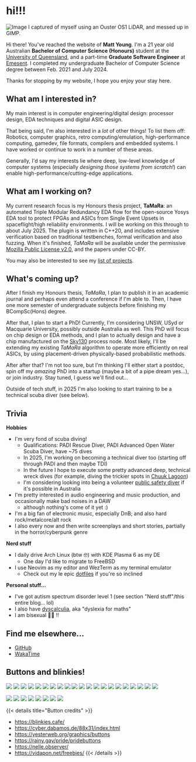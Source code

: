 # hi!!!

![Image I captured of myself using an Ouster OS1 LiDAR, and messed up in GIMP.](/lidar.png "420px")

Hi there! You've reached the website of **Matt Young**. I'm a 21 year old Australian **Bachelor of Computer
Science (Honours)** student at the [University of Queensland](https://uq.edu.au/), and a part-time **Graduate
Software Engineer** at [Emesent](https://emesent.com). I completed my undergraduate Bachelor of Computer
Science degree between Feb. 2021 and July 2024.

Thanks for stopping by my website, I hope you enjoy your stay here.

## What am I interested in?
My main interest is in computer engineering/digital design: processor design, EDA techniques and digital ASIC
design.

That being said, I'm also interested in a _lot_ of other things! To list them off: Robotics, computer
graphics, retro computing/emulation, high-performance computing, gamedev, file formats, compilers and embedded
systems. I have worked or continue to work in a number of these areas.

<!-- Generally, I'd put my interest at the intersection of where low-level knowledge of computer systems can enable -->
<!-- high-performance applications. -->

Generally, I'd say my interests lie where deep, low-level knowledge of computer systems (especially _designing
those systems from scratch!_) can enable high-performance/cutting-edge applications.

## What am I working on?
My current research focus is my Honours thesis project, **TaMaRa**: an automated Triple Modular Redundancy EDA
flow for the open-source Yosys EDA tool to protect FPGAs and ASICs from Single Event Upsets in
spaceflight/high reliability environments. I will be working on this through to about July 2025. The plugin is
written in C++20, and includes extensive verification based on traditional testbenches, formal verification
and also fuzzing. When it's finished, _TaMaRa_ will be available under the permissive [Mozilla Public License
v2.0](https://www.mozilla.org/en-US/MPL/2.0/FAQ/), and the papers under CC-BY.

You may also be interested to see my [list of projects](/projects).

## What's coming up?
After I finish my Honours thesis, _TaMaRa_, I plan to publish it in an academic journal and perhaps even
attend a conference if I'm able to. Then, I have one more semester of undergraduate subjects before finishing
my BCompSc(Hons) degree.

After that, I plan to start a PhD! Currently, I'm considering UNSW, USyd or Macquarie University, possibly
outside Australia as well. This PhD will focus on chip design or EDA methods, and I plan to actually design
and have a chip manufactured on the [Sky130](https://skywater-pdk.readthedocs.io/en/main/) process node. Most
likely, I'll be extending my existing _TaMaRa_ algorithm to operate more efficiently on real ASICs, by using
placement-driven physically-based probabilistic methods.

After after that? I'm not too sure, but I'm thinking I'll either start a postdoc, spin off my _amazing_ PhD
into a startup (maybe a bit of a pipe dream yes...), or join industry. Stay tuned, I guess we'll find out...

Outside of tech stuff, in 2025 I'm also looking to start training to be a technical scuba diver (see below).

## Trivia
**Hobbies**

- I'm very fond of scuba diving!
    - Qualifications: PADI Rescue Diver, PADI Advanced Open Water Scuba Diver, have ~75 dives
    - In 2025, I'm working on becoming a technical diver too (starting off through PADI and then maybe TDI)
    - In the future I hope to execute some pretty advanced deep, technical wreck dives (for example, diving
    the trickier spots in [Chuuk Lagoon](https://en.wikipedia.org/wiki/Chuuk_Lagoon))
    - I'm considering looking into being a volunteer [public safety diver](https://www.padi.com/education/public-safety-diver-training)
    if it's possible in Australia
- I'm pretty interested in audio engineering and music production, and occasionally make bad noises in a DAW
    - although nothing's come of it yet :)
- I'm a big fan of electronic music, especially DnB; and also hard rock/metalcore/alt rock
- I also every now and then write screenplays and short stories, partially in the horror/cyberpunk genre

**Nerd stuff**

- I daily drive Arch Linux (btw 🤓) with KDE Plasma 6 as my DE
    - One day I'd like to migrate to FreeBSD
- I use Neovim as my editor and WezTerm as my terminal emulator
    - Check out my le epic [dotfiles](https://github.com/mattyoung101/dotfiles) if you're so inclined

**Personal stuff...**

- I've got autism spectrum disorder level 1 (see section "Nerd stuff"/this entire blog... lol)
- I also have [dyscalculia](https://en.wikipedia.org/wiki/Dyscalculia), aka "dyslexia for maths"
- I am bisexual 🏳️‍🌈 ‼️

## Find me elsewhere...
- [GitHub](https://github.com/mattyoung101)
- [WakaTime](https://wakatime.com/@mattyoung101)
<!-- [![](/buttons/github-check.gif)](http://github.com/mattyoung101) -->

## Buttons and blinkies!
![](/buttons/bestviewedcomp.gif)
![](/buttons/dbd.gif)
![](/buttons/gnu-linux.gif)
![](/buttons/archlinux.gif)
![](/buttons/freebsd.gif)
![](/buttons/powered-llvm.gif)
![](/buttons/internetprivacy.gif)
![](/buttons/invalidator.gif)
![](/buttons/w3c_bad.png)
![](/buttons/web-pi.gif)
![](/buttons/gay.gif)
![](/buttons/bisexual.png)
![](/buttons/gaywebsite.gif)
![](/buttons/firefox.gif)
![](/buttons/evilchrome.gif)
![](/buttons/right2repair.gif)
![](/buttons/kde.gif)
![](/buttons/eyes.gif)
![](/buttons/ravenow.gif)
![](/buttons/i_heart_aliasing.png)
![](/buttons/bi_character.png)

![](/blinkies/computer.gif)
![](/blinkies/computer2.gif)
![](/blinkies/bi.gif)
![](/blinkies/gay.gif)
![](/blinkies/cmake_ninja.gif)
![](/blinkies/rawrr.gif)
![](/blinkies/tabs.gif)
![](/blinkies/catboy_rights.gif)

{{< details title="Button credits" >}}
- https://blinkies.cafe/
- https://cyber.dabamos.de/88x31/index.html
- https://yesterweb.org/graphics/buttons
- https://rainy.gay/pride/pridebuttons
- https://nelle.observer/
- https://vidapon.net/freebies/
{{< /details >}}
